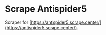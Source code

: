 # Scrape Antispider5

Scraper for [https://antispider5.scrape.center/](https://antispider5.scrape.center/).
